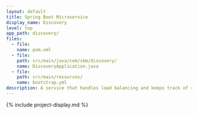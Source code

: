 ```yaml
---
layout: default
title: Spring Boot Microservice
display_name: Discovery
level: top
app_path: discovery/
files:
  - file:
    name: pom.xml
  - file:
    path: src/main/java/com/sbm/discovery/
    name: DiscoveryApplication.java
  - file:
    path: src/main/resources/
    name: bootstrap.yml
description: A service that handles load balancing and keeps track of running instances of microservices.
---
```

{% include project-display.md %}